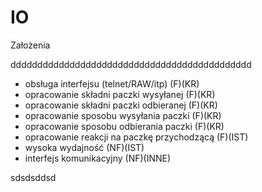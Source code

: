 # IO
Założenia 

ddddddddddddddddddddddddddddddddddddddddddddd

- obsługa interfejsu (telnet/RAW/itp) (F)(KR)
- opracowanie składni paczki wysyłanej (F)(KR)
- opracowanie składni paczki odbieranej (F)(KR)
- opracowanie sposobu wysyłania paczki (F)(KR)
- opracowanie sposobu odbierania paczki (F)(KR)
- opracowanie reakcji na paczkę przychodzącą (F)(IST)
- wysoka wydajność (NF)(IST)
- interfejs komunikacyjny (NF)(INNE)


sdsdsddsd